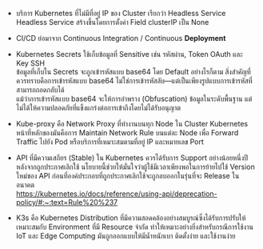 - บริการ Kubernetes ที่ไม่มีที่อยู่ IP ของ Cluster เรียกว่า Headless Service  
Headless Service สร้างขึ้นโดยการตั้งค่า Field clusterIP เป็น None

- CI/CD ย่อมาจาก Continuous Integration / Continuous **Deployment**

- Kubernetes Secrets ใช้เก็บข้อมูลที่ Sensitive เช่น รหัสผ่าน, Token OAuth และ Key SSH  
ข้อมูลที่เก็บใน Secrets จะถูกเข้ารหัสแบบ base64 โดย Default อย่างไรก็ตาม สิ่งสำคัญที่ควรทราบคือการเข้ารหัสแบบ base64 ไม่ใช่การเข้ารหัสลับ—แต่เป็นเพียงรูปแบบการเข้ารหัสที่สามารถถอดกลับได้  
แม้ว่าการเข้ารหัสแบบ base64 จะให้การอำพราง (Obfuscation) ข้อมูลในระดับพื้นฐาน แต่ไม่ได้ให้ความปลอดภัยที่แข็งแกร่งต่อการเข้าถึงโดยไม่ได้รับอนุญาต

- Kube-proxy คือ Network Proxy ที่ทำงานบนทุก Node ใน Cluster Kubernetes หน้าที่หลักของมันคือการ Maintain Network Rule บนแต่ละ Node เพื่อ Forward Traffic ไปยัง Pod หรือบริการที่เหมาะสมตามที่อยู่ IP และหมายเลข Port

- API ที่มีความเสถียร (Stable) ใน Kubernetes ควรได้รับการ Support อย่างน้อยหนึ่งปีหลังจากถูกประกาศเลิกใช้ นโยบายนี้ช่วยให้มั่นใจว่าผู้ใช้มีเวลาเพียงพอในการย้ายไปใช้ Version ใหม่ของ API ก่อนที่องค์ประกอบที่ถูกประกาศเลิกใช้จะถูกลบออกในรุ่นที่จะ Release ในอนาคต  
https://kubernetes.io/docs/reference/using-api/deprecation-policy/#:~:text=Rule%20%237

- K3s คือ Kubernetes Distribution ที่มีความสอดคล้องอย่างสมบูรณ์ซึ่งได้รับการปรับให้เหมาะสมกับ Environment ที่มี Resource จำกัด ทำให้เหมาะอย่างยิ่งสำหรับกรณีการใช้งาน IoT และ Edge Computing มันถูกออกแบบให้มีน้ำหนักเบา ติดตั้งง่าย และใช้งานง่าย
